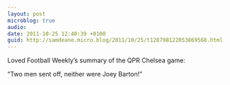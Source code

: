 ```yaml
---
layout: post
microblog: true
audio: 
date: 2011-10-25 12:40:39 +0100
guid: http://samdeane.micro.blog/2011/10/25/t128798122053869568.html
---
```

Loved Football Weekly’s summary of the QPR Chelsea game:

“Two men sent off, neither were Joey Barton!”
